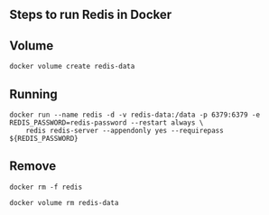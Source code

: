 ## Steps to run Redis in Docker

## Volume

```docker
docker volume create redis-data

```

## Running

```docker
docker run --name redis -d -v redis-data:/data -p 6379:6379 -e REDIS_PASSWORD=redis-password --restart always \
    redis redis-server --appendonly yes --requirepass ${REDIS_PASSWORD}

```

## Remove

```docker
docker rm -f redis

docker volume rm redis-data

```